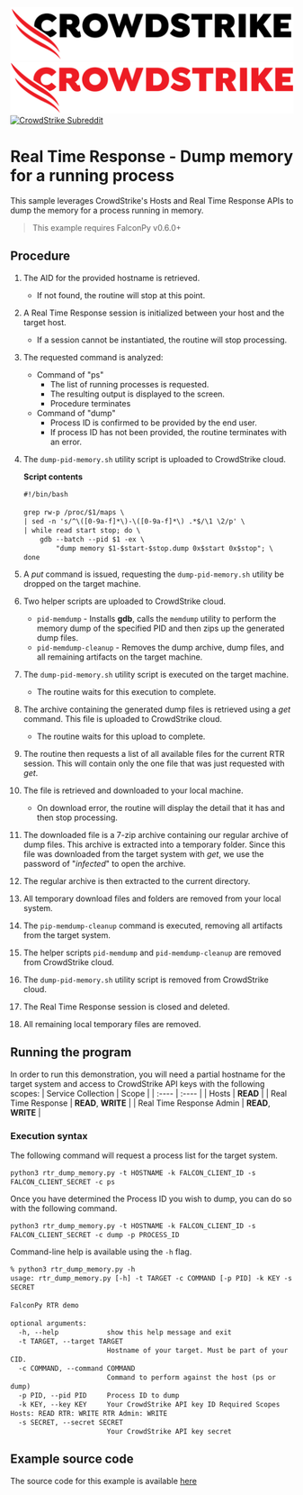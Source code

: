 ![CrowdStrike FalconPy](https://raw.githubusercontent.com/CrowdStrike/falconpy/main/docs/asset/cs-logo.png#gh-light-mode-only)
![CrowdStrike FalconPy](https://raw.githubusercontent.com/CrowdStrike/falconpy/main/docs/asset/cs-logo-red.png#gh-dark-mode-only)
[![CrowdStrike Subreddit](https://img.shields.io/badge/-r%2Fcrowdstrike-white?logo=reddit&labelColor=gray&link=https%3A%2F%2Freddit.com%2Fr%2Fcrowdstrike)](https://reddit.com/r/crowdstrike)

# Real Time Response - Dump memory for a running process
This sample leverages CrowdStrike's Hosts and Real Time Response APIs to dump the memory for a process running in memory.

> This example requires FalconPy v0.6.0+

## Procedure
1. The AID for the provided hostname is retrieved.
    - If not found, the routine will stop at this point.
2. A Real Time Response session is initialized between your host and the target host.
    - If a session cannot be instantiated, the routine will stop processing.
3. The requested command is analyzed:
    * Command of "ps"
        - The list of running processes is requested.
        - The resulting output is displayed to the screen.
        - Procedure terminates
    * Command of "dump"
        - Process ID is confirmed to be provided by the end user.
        - If process ID has not been provided, the routine terminates with an error.
4. The `dump-pid-memory.sh` utility script is uploaded to CrowdStrike cloud.

    **Script contents**
    ```
    #!/bin/bash

    grep rw-p /proc/$1/maps \
    | sed -n 's/^\([0-9a-f]*\)-\([0-9a-f]*\) .*$/\1 \2/p' \
    | while read start stop; do \
        gdb --batch --pid $1 -ex \
            "dump memory $1-$start-$stop.dump 0x$start 0x$stop"; \
    done
    ```
5. A _put_ command is issued, requesting the `dump-pid-memory.sh` utility be dropped on the target machine.
6. Two helper scripts are uploaded to CrowdStrike cloud.
    - `pid-memdump` - Installs __gdb__, calls the `memdump` utility to perform the memory dump of the specified PID and then zips up the generated dump files.
    - `pid-memdump-cleanup` - Removes the dump archive, dump files, and all remaining artifacts on the target machine.
7. The `dump-pid-memory.sh` utility script is executed on the target machine.
    - The routine waits for this execution to complete.
8. The archive containing the generated dump files is retrieved using a _get_ command. This file is uploaded to CrowdStrike cloud.
    - The routine waits for this upload to complete.
9. The routine then requests a list of all available files for the current RTR session. This will contain only the one file that was just requested with _get_.
10. The file is retrieved and downloaded to your local machine.
    - On download error, the routine will display the detail that it has and then stop processing.
11. The downloaded file is a 7-zip archive containing our regular archive of dump files. This archive is extracted into a temporary folder. Since this file was downloaded from the target system with _get_, we use the password of "_infected_" to open the archive.
12. The regular archive is then extracted to the current directory.
13. All temporary download files and folders are removed from your local system.
14. The `pip-memdump-cleanup` command is executed, removing all artifacts from the target system.
15. The helper scripts `pid-memdump` and `pid-memdump-cleanup` are removed from CrowdStrike cloud.
16. The `dump-pid-memory.sh` utility script is removed from CrowdStrike cloud.
17. The Real Time Response session is closed and deleted.
18. All remaining local temporary files are removed.


## Running the program
In order to run this demonstration, you will need a partial hostname for the target system and access to CrowdStrike API keys with the following scopes:
| Service Collection | Scope |
| :---- | :---- |
| Hosts | __READ__ |
| Real Time Response | __READ__, __WRITE__ |
| Real Time Response Admin | __READ__, __WRITE__ |

### Execution syntax
The following command will request a process list for the target system.

```shell
python3 rtr_dump_memory.py -t HOSTNAME -k FALCON_CLIENT_ID -s FALCON_CLIENT_SECRET -c ps
```

Once you have determined the Process ID you wish to dump, you can do so with the following command.

```shell
python3 rtr_dump_memory.py -t HOSTNAME -k FALCON_CLIENT_ID -s FALCON_CLIENT_SECRET -c dump -p PROCESS_ID
```

Command-line help is available using the `-h` flag.

```shell
% python3 rtr_dump_memory.py -h
usage: rtr_dump_memory.py [-h] -t TARGET -c COMMAND [-p PID] -k KEY -s SECRET

FalconPy RTR demo

optional arguments:
  -h, --help            show this help message and exit
  -t TARGET, --target TARGET
                        Hostname of your target. Must be part of your CID.
  -c COMMAND, --command COMMAND
                        Command to perform against the host (ps or dump)
  -p PID, --pid PID     Process ID to dump
  -k KEY, --key KEY     Your CrowdStrike API key ID Required Scopes Hosts: READ RTR: WRITE RTR Admin: WRITE
  -s SECRET, --secret SECRET
                        Your CrowdStrike API key secret
```

## Example source code
The source code for this example is available [here](rtr_dump_memory.py)